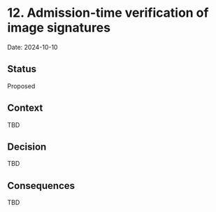 # 12. Admission-time verification of image signatures

Date: 2024-10-10

## Status

Proposed

## Context

TBD


## Decision

TBD


## Consequences

TBD